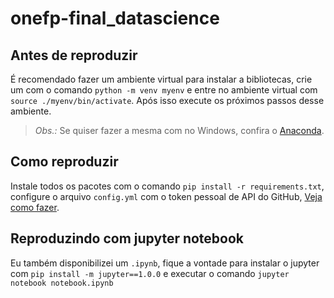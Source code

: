 # onefp-final_datascience

## Antes de reproduzir
É recomendado fazer um ambiente virtual para instalar a bibliotecas, crie um com o comando `python -m venv myenv` e entre no ambiente virtual com `source ./myenv/bin/activate`. Após isso execute os próximos passos desse ambiente. 

> *Obs.:* Se quiser fazer a mesma com no Windows, confira o [Anaconda](https://www.anaconda.com).

## Como reproduzir
Instale todos os pacotes com o comando `pip install -r requirements.txt`, configure o arquivo `config.yml` com o token pessoal de API do GitHub, [Veja como fazer](https://docs.github.com/pt/free-pro-team@latest/github/authenticating-to-github/creating-a-personal-access-token).  


## Reproduzindo com jupyter notebook
Eu também disponibilizei um `.ipynb`, fique a vontade para instalar o jupyter com `pip install -m jupyter==1.0.0` e executar o comando `jupyter notebook notebook.ipynb`
